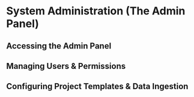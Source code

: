# System Administration (The Admin Panel)

## Accessing the Admin Panel

## Managing Users & Permissions

## Configuring Project Templates & Data Ingestion